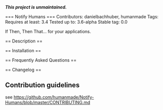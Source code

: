 _**This project is unmaintained.**_

=== Notify Humans ===
Contributors: danielbachhuber, humanmade
Tags: 
Requires at least: 3.4
Tested up to: 3.6-alpha
Stable tag: 0.0

If Then, Then That... for your applications.

== Description ==


== Installation ==

== Frequently Asked Questions ==

== Changelog ==

## Contribution guidelines ##

see https://github.com/humanmade/Notify-Humans/blob/master/CONTRIBUTING.md
